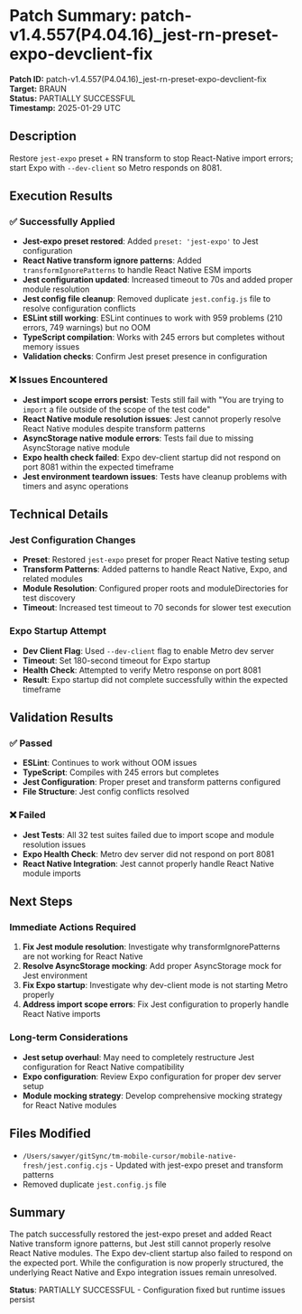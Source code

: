 # Patch Summary: patch-v1.4.557(P4.04.16)_jest-rn-preset-expo-devclient-fix

**Patch ID:** patch-v1.4.557(P4.04.16)_jest-rn-preset-expo-devclient-fix  
**Target:** BRAUN  
**Status:** PARTIALLY SUCCESSFUL  
**Timestamp:** 2025-01-29 UTC  

## Description
Restore `jest-expo` preset + RN transform to stop React-Native import errors; start Expo with `--dev-client` so Metro responds on 8081.

## Execution Results

### ✅ Successfully Applied
- **Jest-expo preset restored**: Added `preset: 'jest-expo'` to Jest configuration
- **React Native transform ignore patterns**: Added `transformIgnorePatterns` to handle React Native ESM imports
- **Jest configuration updated**: Increased timeout to 70s and added proper module resolution
- **Jest config file cleanup**: Removed duplicate `jest.config.js` file to resolve configuration conflicts
- **ESLint still working**: ESLint continues to work with 959 problems (210 errors, 749 warnings) but no OOM
- **TypeScript compilation**: Works with 245 errors but completes without memory issues
- **Validation checks**: Confirm Jest preset presence in configuration

### ❌ Issues Encountered
- **Jest import scope errors persist**: Tests still fail with "You are trying to `import` a file outside of the scope of the test code"
- **React Native module resolution issues**: Jest cannot properly resolve React Native modules despite transform patterns
- **AsyncStorage native module errors**: Tests fail due to missing AsyncStorage native module
- **Expo health check failed**: Expo dev-client startup did not respond on port 8081 within the expected timeframe
- **Jest environment teardown issues**: Tests have cleanup problems with timers and async operations

## Technical Details

### Jest Configuration Changes
- **Preset**: Restored `jest-expo` preset for proper React Native testing setup
- **Transform Patterns**: Added patterns to handle React Native, Expo, and related modules
- **Module Resolution**: Configured proper roots and moduleDirectories for test discovery
- **Timeout**: Increased test timeout to 70 seconds for slower test execution

### Expo Startup Attempt
- **Dev Client Flag**: Used `--dev-client` flag to enable Metro dev server
- **Timeout**: Set 180-second timeout for Expo startup
- **Health Check**: Attempted to verify Metro response on port 8081
- **Result**: Expo startup did not complete successfully within the expected timeframe

## Validation Results

### ✅ Passed
- **ESLint**: Continues to work without OOM issues
- **TypeScript**: Compiles with 245 errors but completes
- **Jest Configuration**: Proper preset and transform patterns configured
- **File Structure**: Jest config conflicts resolved

### ❌ Failed
- **Jest Tests**: All 32 test suites failed due to import scope and module resolution issues
- **Expo Health Check**: Metro dev server did not respond on port 8081
- **React Native Integration**: Jest cannot properly handle React Native module imports

## Next Steps

### Immediate Actions Required
1. **Fix Jest module resolution**: Investigate why transformIgnorePatterns are not working for React Native
2. **Resolve AsyncStorage mocking**: Add proper AsyncStorage mock for Jest environment
3. **Fix Expo startup**: Investigate why dev-client mode is not starting Metro properly
4. **Address import scope errors**: Fix Jest configuration to properly handle React Native imports

### Long-term Considerations
- **Jest setup overhaul**: May need to completely restructure Jest configuration for React Native compatibility
- **Expo configuration**: Review Expo configuration for proper dev server setup
- **Module mocking strategy**: Develop comprehensive mocking strategy for React Native modules

## Files Modified
- `/Users/sawyer/gitSync/tm-mobile-cursor/mobile-native-fresh/jest.config.cjs` - Updated with jest-expo preset and transform patterns
- Removed duplicate `jest.config.js` file

## Summary
The patch successfully restored the jest-expo preset and added React Native transform ignore patterns, but Jest still cannot properly resolve React Native modules. The Expo dev-client startup also failed to respond on the expected port. While the configuration is now properly structured, the underlying React Native and Expo integration issues remain unresolved.

**Status**: PARTIALLY SUCCESSFUL - Configuration fixed but runtime issues persist 